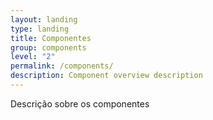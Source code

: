 ```yaml
---
layout: landing
type: landing
title: Componentes
group: components
level: "2"
permalink: /components/
description: Component overview description
---
```


Descrição sobre os componentes
